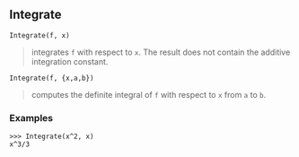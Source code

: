 ## Integrate  
 
``` 
Integrate(f, x)
``` 
 
> integrates `f` with respect to `x`. The result does not contain the additive integration constant.

``` 
Integrate(f, {x,a,b})
``` 
 
> computes the definite integral of `f` with respect to `x` from `a` to `b`.

### Examples
``` 
>>> Integrate(x^2, x)
x^3/3
``` 
